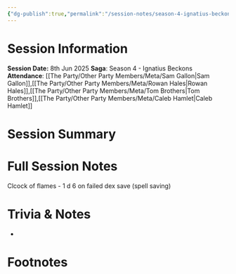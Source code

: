 ```yaml
---
{"dg-publish":true,"permalink":"/session-notes/season-4-ignatius-beckons/session-39/","updated":"2025-06-11T20:29:54.792+01:00"}
---
```


# Session Information
**Session Date:** 8th Jun 2025 
**Saga**: Season 4 - Ignatius Beckons
**Attendance**: [[The Party/Other Party Members/Meta/Sam Gallon\|Sam Gallon]],[[The Party/Other Party Members/Meta/Rowan Hales\|Rowan Hales]],[[The Party/Other Party Members/Meta/Tom Brothers\|Tom Brothers]],[[The Party/Other Party Members/Meta/Caleb Hamlet\|Caleb Hamlet]]

# Session Summary 


# Full Session Notes



Clcock of flames - 1 d 6 on failed dex save (spell saving)






# Trivia & Notes
- 

# Footnotes

